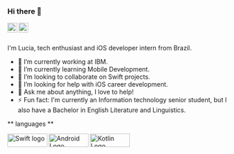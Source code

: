 ### Hi there 👋

<a href="https://www.linkedin.com/in/lucia-rigoni-freire/">
  <img align="left" alt="Abhishek's Instagram" width="22px" src="https://raw.githubusercontent.com/hussainweb/hussainweb/main/icons/instagram.png" />
</a>

<a href="https://www.instagram.com/luciaintech/">
  <img align="left" alt="Abhishek's LinkedIN" width="22px" src="https://raw.githubusercontent.com/peterthehan/peterthehan/master/assets/linkedin.svg" />
</a>
<br />
<br />

I'm Lucia, tech enthusiast and iOS developer intern from  Brazil.
- 🔭 I’m currently working at IBM.
- 🌱 I’m currently learning Mobile Development.
- 👯 I’m looking to collaborate on Swift projects.
- 🤔 I’m looking for help with iOS career development.
- 💬 Ask me about anything, I love to help!
- ⚡ Fun fact: I'm currently an Information technology senior student, but I also have a Bachelor in English Literature and Linguistics.

** languages **
<br />

<a href="https://img.shields.io/badge/Swift-FA7343?style=for-the-badge&logo=swift&logoColor=white">
  <img align="left" alt="Swift logo" width="90px"  height="30" src="https://img.shields.io/badge/Swift-FA7343?style=for-the-badge&logo=swift&logoColor=white" />
</a>

<a href="https://img.shields.io/badge/Android-3DDC84?style=for-the-badge&logo=android&logoColor=white">
  <img align="left" alt="Android Logo" width="90px" height="30"  src="https://img.shields.io/badge/Android-3DDC84?style=for-the-badge&logo=android&logoColor=white" />
</a>

<a href="https://img.shields.io/badge/Kotlin-0095D5?&style=for-the-badge&logo=kotlin&logoColor=white">
  <img align="left" alt="Kotlin Logo" width="90px" height="30" src="https://img.shields.io/badge/Kotlin-0095D5?&style=for-the-badge&logo=kotlin&logoColor=white" />
</a>

<!--
**luciarigoni/luciarigoni** is a ✨ _special_ ✨ repository because its `README.md` (this file) appears on your GitHub profile.

Here are some ideas to get you started:

- 🔭 I’m currently working on ...
- 🌱 I’m currently learning ...
- 👯 I’m looking to collaborate on ...
- 🤔 I’m looking for help with ...
- 💬 Ask me about ...
- 📫 How to reach me: ...
- 😄 Pronouns: ...
- ⚡ Fun fact: ...
-->
